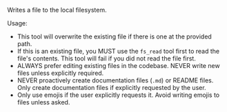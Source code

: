 Writes a file to the local filesystem.

Usage:

- This tool will overwrite the existing file if there is one at the provided path.
- If this is an existing file, you MUST use the `fs_read` tool first to read the file's contents. This tool will fail if you did not read the file first.
- ALWAYS prefer editing existing files in the codebase. NEVER write new files unless explicitly required.
- NEVER proactively create documentation files (`.md`) or README files. Only create documentation files if explicitly requested by the user.
- Only use emojis if the user explicitly requests it. Avoid writing emojis to files unless asked.
